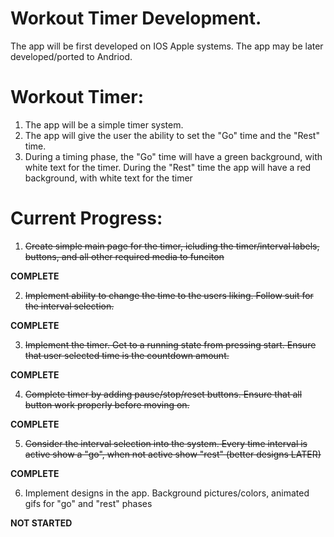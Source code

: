 # Workout Timer Development.

The app will be first developed on IOS Apple systems. The app may be later
developed/ported to Andriod.

# Workout Timer:
1. The app will be a simple timer system. 
2. The app will give the user the ability to set the "Go" time and the "Rest" time. 
3. During a timing phase, the "Go" time will have a green background, with white text for the timer. During
the "Rest" time the app will have a red background, with white text for the timer

# Current Progress:
1. ~~Create simple main page for the timer, icluding the timer/interval labels, buttons, and all other required media to funciton~~

  **COMPLETE**

2. ~~Implement ability to change the time to the users liking. Follow suit for the interval selection.~~

  **COMPLETE**

3. ~~Implement the timer. Get to a running state from pressing start. Ensure that user selected time is the countdown amount.~~

  **COMPLETE**

4. ~~Complete timer by adding pause/stop/reset buttons. Ensure that all button work properly before moving on.~~

  **COMPLETE**

5. ~~Consider the interval selection into the system. Every time interval is active show a "go", when not active show "rest" (better designs LATER)~~

  **COMPLETE**

6. Implement designs in the app. Background pictures/colors, animated gifs for "go" and "rest" phases

  **NOT STARTED**
